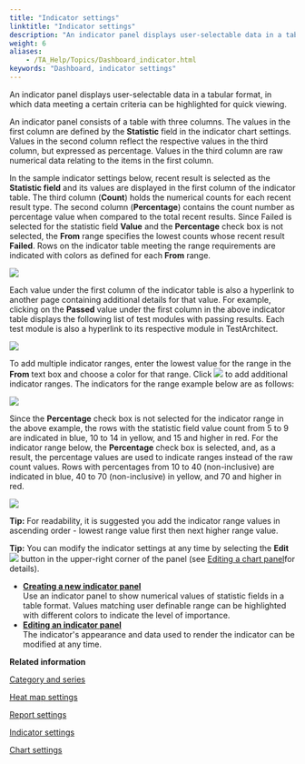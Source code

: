 ```yaml
--- 
title: "Indicator settings"
linktitle: "Indicator settings"
description: "An indicator panel displays user-selectable data in a tabular format, in which data meeting a certain criteria can be highlighted for quick viewing."
weight: 6
aliases: 
    - /TA_Help/Topics/Dashboard_indicator.html
keywords: "Dashboard, indicator settings"
---
```


An indicator panel displays user-selectable data in a tabular format, in which data meeting a certain criteria can be highlighted for quick viewing.

An indicator panel consists of a table with three columns. The values in the first column are defined by the **Statistic** field in the indicator chart settings. Values in the second column reflect the respective values in the third column, but expressed as percentage. Values in the third column are raw numerical data relating to the items in the first column.

In the sample indicator settings below, recent result is selected as the **Statistic field** and its values are displayed in the first column of the indicator table. The third column \(**Count**\) holds the numerical counts for each recent result type. The second column \(**Percentage**\) contains the count number as percentage value when compared to the total recent results. Since Failed is selected for the statistic field **Value** and the **Percentage** check box is not selected, the **From** range specifies the lowest counts whose recent result **Failed**. Rows on the indicator table meeting the range requirements are indicated with colors as defined for each **From** range.

![](/images/TA_Help/Images/Dashboard_test_case_exec_settings_indicator.png)

Each value under the first column of the indicator table is also a hyperlink to another page containing additional details for that value. For example, clicking on the **Passed** value under the first column in the above indicator table displays the following list of test modules with passing results. Each test module is also a hyperlink to its respective module in TestArchitect.

![](/images/TA_Help/Images/Dashboard_indicator_test_cases.png)

To add multiple indicator ranges, enter the lowest value for the range in the **From** text box and choose a color for that range. Click ![](/images/TA_Help/Images/Dashboard_add_new_indicator_panel_plus_icon.png) to add additional indicator ranges. The indicators for the range example below are as follows:

![](/images/TA_Help/Images/Dashboard_indicator_range_value.png)

Since the **Percentage** check box is not selected for the indicator range in the above example, the rows with the statistic field value count from 5 to 9 are indicated in blue, 10 to 14 in yellow, and 15 and higher in red. For the indicator range below, the **Percentage** check box is selected, and, as a result, the percentage values are used to indicate ranges instead of the raw count values. Rows with percentages from 10 to 40 \(non-inclusive\) are indicated in blue, 40 to 70 \(non-inclusive\) in yellow, and 70 and higher in red.

![](/images/TA_Help/Images/Dashboard_indicator_range_percentage.png)

**Tip:** For readability, it is suggested you add the indicator range values in ascending order - lowest range value first then next higher range value.

**Tip:** You can modify the indicator settings at any time by selecting the **Edit** ![](/images/TA_Help/Images/Dashboard_edit_panel_icon.png) button in the upper-right corner of the panel \(see [Editing a chart panel](/TA_Help/Topics/Dashboard_edit_chart_panel.html)for details\).

-   **[Creating a new indicator panel](/TA_Help/Topics/Dashboard_create_new_indicator_panel.html)**  
Use an indicator panel to show numerical values of statistic fields in a table format. Values matching user definable range can be highlighted with different colors to indicate the level of importance.
-   **[Editing an indicator panel](/TA_Help/Topics/Dashboard_edit_indicator_panel.html)**  
The indicator's appearance and data used to render the indicator can be modified at any time.




**Related information**  


[Category and series](/TA_Help/Topics/Dashboard_category_series.html)

[Heat map settings](/TA_Help/Topics/Dashboard_heatmap.html)

[Report settings](/TA_Help/Topics/Dashboard_report.html)

[Indicator settings](/TA_Help/Topics/Dashboard_indicator.html)

[Chart settings](/TA_Help/Topics/Dashboard_chart.html)

